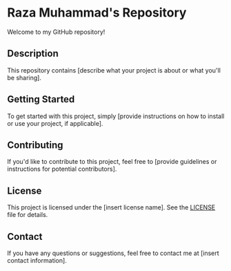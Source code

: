 # Raza Muhammad's Repository

Welcome to my GitHub repository!

## Description

This repository contains [describe what your project is about or what you'll be sharing].

## Getting Started

To get started with this project, simply [provide instructions on how to install or use your project, if applicable].

## Contributing

If you'd like to contribute to this project, feel free to [provide guidelines or instructions for potential contributors].

## License

This project is licensed under the [insert license name]. See the [LICENSE](LICENSE) file for details.

## Contact

If you have any questions or suggestions, feel free to contact me at [insert contact information].
